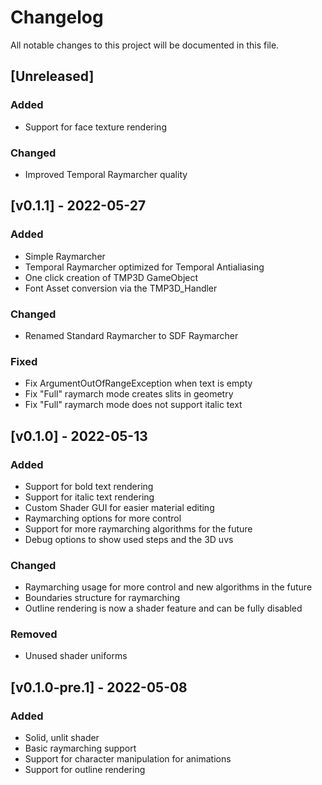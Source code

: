 # Changelog
All notable changes to this project will be documented in this file.

## [Unreleased]
### Added
- Support for face texture rendering

### Changed
- Improved Temporal Raymarcher quality

## [v0.1.1] - 2022-05-27
### Added
- Simple Raymarcher
- Temporal Raymarcher optimized for Temporal Antialiasing
- One click creation of TMP3D GameObject
- Font Asset conversion via the TMP3D_Handler

### Changed
- Renamed Standard Raymarcher to SDF Raymarcher

### Fixed
- Fix ArgumentOutOfRangeException when text is empty
- Fix "Full" raymarch mode creates slits in geometry
- Fix "Full" raymarch mode does not support italic text

## [v0.1.0] - 2022-05-13
### Added
- Support for bold text rendering
- Support for italic text rendering
- Custom Shader GUI for easier material editing
- Raymarching options for more control
- Support for more raymarching algorithms for the future
- Debug options to show used steps and the 3D uvs

### Changed
- Raymarching usage for more control and new algorithms in the future
- Boundaries structure for raymarching
- Outline rendering is now a shader feature and can be fully disabled

### Removed
- Unused shader uniforms

## [v0.1.0-pre.1] - 2022-05-08
### Added
- Solid, unlit shader
- Basic raymarching support
- Support for character manipulation for animations
- Support for outline rendering
